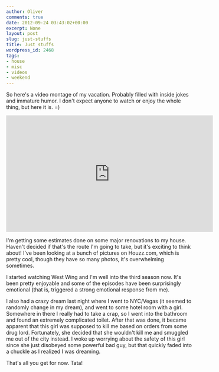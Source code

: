 ```yaml
---
author: Oliver
comments: true
date: 2012-09-24 03:43:02+00:00
excerpt: None
layout: post
slug: just-stuffs
title: Just stuffs
wordpress_id: 2468
tags:
- house
- misc
- videos
- weekend
---
```


So here's a video montage of my vacation. Probably filled with inside jokes and immature humor. I don't expect anyone to watch or enjoy the whole thing, but here it is. =)

<iframe width="560" height="315" src="https://www.youtube.com/embed/u7E-mtd9wjA" frameborder="0" allowfullscreen></iframe>

I'm getting some estimates done on some major renovations to my house. Haven't decided if that's the route I'm going to take, but it's exciting to think about! I've been looking at a bunch of pictures on Houzz.com, which is pretty cool, though they have so many photos, it's overwhelming sometimes.

I started watching West Wing and I'm well into the third season now. It's been pretty enjoyable and some of the episodes have been surprisingly emotional (that is, triggered a strong emotional response from me).

I also had a crazy dream last night where I went to NYC/Vegas (it seemed to randomly change in my dream), and went to some hotel room with a girl. Somewhere in there I really had to take a crap, so I went into the bathroom and found an extremely complicated toilet. After that was done, it became apparent that this girl was supposed to kill me based on orders from some drug lord. Fortunately, she decided that she wouldn't kill me and smuggled me out of the city instead. I woke up worrying about the safety of this girl since she just disobeyed some powerful bad guy, but that quickly faded into a chuckle as I realized I was dreaming.

That's all you get for now. Tata!